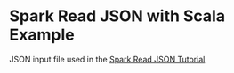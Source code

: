 # Spark Read JSON with Scala Example

JSON input file used in the [Spark Read JSON Tutorial](https://supergloo.com/spark-sql/spark-sql-json-examples/)
